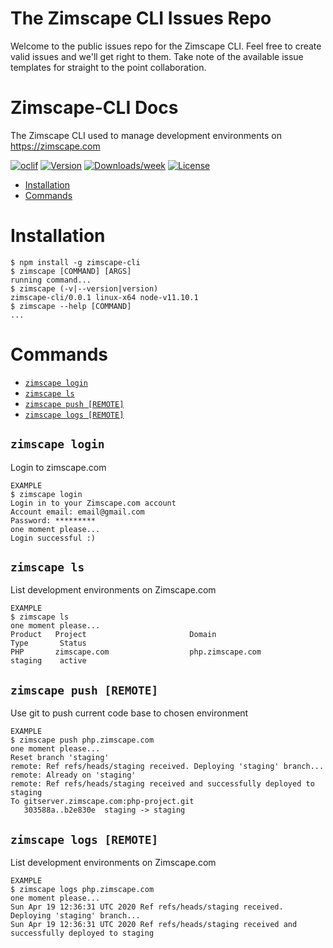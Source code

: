 # The Zimscape CLI Issues Repo

Welcome to the public issues repo for the Zimscape CLI. Feel free to create valid issues and we'll get right to them. Take note of the available issue templates for straight to the point collaboration.

Zimscape-CLI Docs
=================

The Zimscape CLI used to manage development environments on https://zimscape.com

[![oclif](https://img.shields.io/badge/cli-oclif-brightgreen.svg)](https://oclif.io)
[![Version](https://img.shields.io/npm/v/zimscape-cli.svg)](https://npmjs.org/package/zimscape-cli)
[![Downloads/week](https://img.shields.io/npm/dw/zimscape-cli.svg)](https://npmjs.org/package/zimscape-cli)
[![License](https://img.shields.io/npm/l/zimscape-cli.svg)](https://github.com/vuskhoza/zimscape-cli/blob/master/package.json)

<!-- toc -->
* [Installation](#installation)
* [Commands](#commands)
<!-- tocstop -->
# Installation
<!-- usage -->
```sh-session
$ npm install -g zimscape-cli
$ zimscape [COMMAND] [ARGS]
running command...
$ zimscape (-v|--version|version)
zimscape-cli/0.0.1 linux-x64 node-v11.10.1
$ zimscape --help [COMMAND]
...
```
<!-- usagestop -->
# Commands
<!-- commands -->
* [`zimscape login`](#zimscape-login)
* [`zimscape ls`](#zimscape-ls)
* [`zimscape push [REMOTE]`](#zimscape-push-remote)
* [`zimscape logs [REMOTE]`](#zimscape-logs-remote)

## `zimscape login`

Login to zimscape.com

```
EXAMPLE
$ zimscape login
Login in to your Zimscape.com account
Account email: email@gmail.com
Password: *********
one moment please...
Login successful :)
```

## `zimscape ls`

List development environments on Zimscape.com

```
EXAMPLE
$ zimscape ls
one moment please...
Product   Project                       Domain                        Type       Status 
PHP       zimscape.com                  php.zimscape.com              staging    active 

```

## `zimscape push [REMOTE]`

Use git to push current code base to chosen environment

```
EXAMPLE
$ zimscape push php.zimscape.com
one moment please...
Reset branch 'staging'
remote: Ref refs/heads/staging received. Deploying 'staging' branch...        
remote: Already on 'staging'        
remote: Ref refs/heads/staging received and successfully deployed to staging        
To gitserver.zimscape.com:php-project.git
   303588a..b2e830e  staging -> staging

```

## `zimscape logs [REMOTE]`

List development environments on Zimscape.com

```
EXAMPLE
$ zimscape logs php.zimscape.com
one moment please...
Sun Apr 19 12:36:31 UTC 2020 Ref refs/heads/staging received. Deploying 'staging' branch...
Sun Apr 19 12:36:31 UTC 2020 Ref refs/heads/staging received and successfully deployed to staging

```

<!-- commandsstop -->
